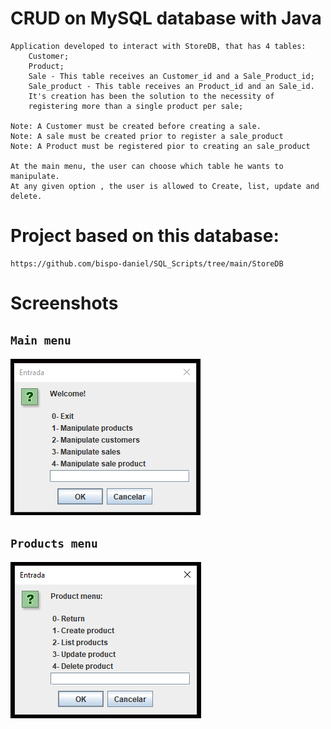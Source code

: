 # CRUD on MySQL database with Java
    Application developed to interact with StoreDB, that has 4 tables:
        Customer;
        Product;
        Sale - This table receives an Customer_id and a Sale_Product_id;
        Sale_product - This table receives an Product_id and an Sale_id. 
        It's creation has been the solution to the necessity of 
        registering more than a single product per sale;

    Note: A Customer must be created before creating a sale.
    Note: A sale must be created prior to register a sale_product
    Note: A Product must be registered pior to creating an sale_product

    At the main menu, the user can choose which table he wants to manipulate.
    At any given option , the user is allowed to Create, list, update and delete.

# Project based on this database:
    https://github.com/bispo-daniel/SQL_Scripts/tree/main/StoreDB

# Screenshots

## `Main menu`
![all-text](https://github.com/bispo-daniel/CRUD_JavaStoreDB/blob/main/Screenshots/MainMenuScreenshot.png)
## `Products menu`
![all-text](https://github.com/bispo-daniel/CRUD_JavaStoreDB/blob/main/Screenshots/ProductsMenuScreenshot.png)